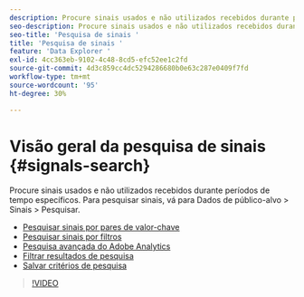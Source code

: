 ```yaml
---
description: Procure sinais usados e não utilizados recebidos durante períodos de tempo específicos. Para pesquisar sinais, vá para Dados de público-alvo > Sinais > Pesquisar.
seo-description: Procure sinais usados e não utilizados recebidos durante períodos de tempo específicos. Para pesquisar sinais, vá para Dados de público-alvo > Sinais > Pesquisar.
seo-title: 'Pesquisa de sinais '
title: 'Pesquisa de sinais '
feature: 'Data Explorer '
exl-id: 4cc363eb-9102-4c48-8cd5-efc52ee1c2fd
source-git-commit: 4d3c859cc4dc5294286680b0e63c287e0409f7fd
workflow-type: tm+mt
source-wordcount: '95'
ht-degree: 30%

---
```


# Visão geral da pesquisa de sinais {#signals-search}

Procure sinais usados e não utilizados recebidos durante períodos de tempo específicos. Para pesquisar sinais, vá para Dados de público-alvo > Sinais > Pesquisar.

* [Pesquisar sinais por pares de valor-chave](/help/using/features/data-explorer/data-explorer-signals-search/data-explorer-search-pairs.md)
* [Pesquisar sinais por filtros](/help/using/features/data-explorer/data-explorer-signals-search/data-explorer-search-filters.md)
* [Pesquisa avançada do Adobe Analytics](/help/using/features/data-explorer/data-explorer-signals-search/data-explorer-search-analytics.md)
* [Filtrar resultados de pesquisa](/help/using/features/data-explorer/data-explorer-signals-search/data-explorer-filter-results.md)
* [Salvar critérios de pesquisa](/help/using/features/data-explorer/data-explorer-signals-search/data-explorer-save-search.md)

>[!VIDEO](https://video.tv.adobe.com/v/25148/)
